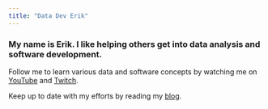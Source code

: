 ```yaml
---
title: "Data Dev Erik"
---
```


### My name is Erik. I like helping others get into data analysis and software development.

Follow me to learn various data and software concepts by watching me on [YouTube](https://www.youtube.com/channel/UCkWlNrTU1a8t7lKCkqesn9A) and [Twitch](https://www.twitch.tv/datadeverik).

Keep up to date with my efforts by reading my [blog](https://blog.datadeverik.com).
